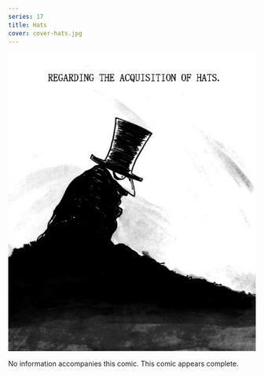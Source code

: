 ```yaml
---
series: 17
title: Hats
cover: cover-hats.jpg
---
```


![](../../../assets/regarding-the-acquisition-of-hats/hat0cover.jpg "Ryan's cover for Hats, featuring a black and white drawing of the main character.")

No information accompanies this comic. This comic appears complete.
